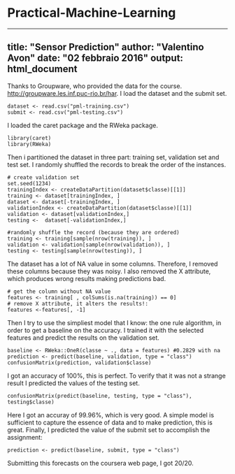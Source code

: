 # Practical-Machine-Learning
---
title: "Sensor Prediction"
author: "Valentino Avon"
date: "02 febbraio 2016"
output: html_document
---

Thanks to Groupware, who provided the data for the course. <http://groupware.les.inf.puc-rio.br/har>.
I load the dataset and the submit set.
```{r}
dataset <- read.csv("pml-training.csv")
submit <- read.csv("pml-testing.csv")
```
I loaded the caret package and the RWeka package.

```{r}
library(caret)
library(RWeka)
```


Then i partitioned the dataset in three part: training set, validation set and test set.
I randomly shuffled the records to break the order of the instances.
```{r}
# create validation set
set.seed(1234)
trainingIndex <- createDataPartition(dataset$classe)[[1]]
training <- dataset[trainingIndex, ]
dataset <- dataset[-trainingIndex, ]
validationIndex <- createDataPartition(dataset$classe)[[1]]
validation <- dataset[validationIndex,]
testing <-  dataset[-validationIndex,]

#randomly shuffle the record (because they are ordered)
training <- training[sample(nrow(training)), ]
validation <- validation[sample(nrow(validation)), ]
testing <- testing[sample(nrow(testing)), ]
```

The dataset has a lot of NA value in some columns. Therefore, I removed these columns because they was noisy. I also removed the X attribute, which produces wrong results making predictions bad.

```{r}
# get the column without NA value
features <- training[ , colSums(is.na(training)) == 0]
# remove X attribute, it alters the results!:
features <-features[, -1]
```
Then I try to use the simpliest model that I know: the one rule algorithm, in order to get a baseline on the accuracy.
I trained it with the selected features and predict the results on the validation set.
```{r}
baseline <- RWeka::OneR(classe ~ ., data = features) #0.2829 with na
prediction <- predict(baseline, validation, type = "class")
confusionMatrix(prediction, validation$classe)
```
I got an accuracy of 100%, this is perfect.
To verify that it was not a strange result I predicted the values of the testing set.
```{r}
confusionMatrix(predict(baseline, testing, type = "class"), testing$classe)
```
Here I got an accuray of 99.96%, which is very good. 
A simple model is sufficient to capture the essence of data and to make prediction, this is great. Finally, I predicted the value of the submit set to accomplish the assignment:
```{r}
prediction <- predict(baseline, submit, type = "class")
```
Submitting this forecasts on the coursera web page, I got 20/20.

